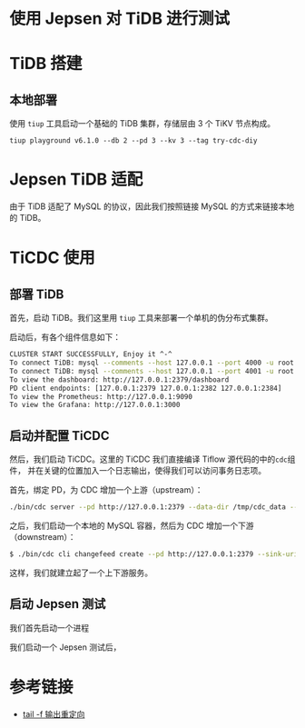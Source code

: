 # 使用 Jepsen 对 TiDB 进行测试

# TiDB 搭建

## 本地部署
使用 `tiup` 工具启动一个基础的 TiDB 集群，存储层由 3 个 TiKV 节点构成。
```
tiup playground v6.1.0 --db 2 --pd 3 --kv 3 --tag try-cdc-diy
```

# Jepsen TiDB 适配
由于 TiDB 适配了 MySQL 的协议，因此我们按照链接 MySQL 的方式来链接本地的 TiDB。



# TiCDC 使用

## 部署 TiDB
首先，启动 TiDB。我们这里用 `tiup` 工具来部署一个单机的伪分布式集群。

启动后，有各个组件信息如下：
```bash
CLUSTER START SUCCESSFULLY, Enjoy it ^-^
To connect TiDB: mysql --comments --host 127.0.0.1 --port 4000 -u root -p (no password)
To connect TiDB: mysql --comments --host 127.0.0.1 --port 4001 -u root -p (no password)
To view the dashboard: http://127.0.0.1:2379/dashboard
PD client endpoints: [127.0.0.1:2379 127.0.0.1:2382 127.0.0.1:2384]
To view the Prometheus: http://127.0.0.1:9090
To view the Grafana: http://127.0.0.1:3000
```
## 启动并配置 TiCDC

然后，我们启动 TiCDC。这里的 TiCDC 我们直接编译 Tiflow 源代码的中的`cdc`组件，
并在关键的位置加入一个日志输出，使得我们可以访问事务日志项。

首先，绑定 PD，为 CDC 增加一个上游（upstream）：
```bash
./bin/cdc server --pd http://127.0.0.1:2379 --data-dir /tmp/cdc_data --log-file /tmp/cdc_data/tmp.log
```
之后，我们启动一个本地的 MySQL 容器，然后为 CDC 增加一个下游（downstream）：
```bash
$ ./bin/cdc cli changefeed create --pd http://127.0.0.1:2379 --sink-uri mysql://root:123456@localhost:3306/
```
这样，我们就建立起了一个上下游服务。

## 启动 Jepsen 测试


我们首先启动一个进程

我们启动一个 Jepsen 测试后，



# 参考链接
- [tail -f 输出重定向](https://blog.csdn.net/Mrheiiow/article/details/109738702)
